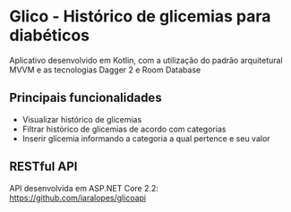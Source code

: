 # Glico - Histórico de glicemias para diabéticos

Aplicativo desenvolvido em Kotlin, com a utilização do padrão arquitetural MVVM e as tecnologias Dagger 2 e Room Database

## Principais funcionalidades ##
* Visualizar histórico de glicemias
* Filtrar histórico de glicemias de acordo com categorias
* Inserir glicemia informando a categoria a qual pertence e seu valor

## RESTful API ##
API desenvolvida em ASP.NET Core 2.2: https://github.com/iaralopes/glicoapi
